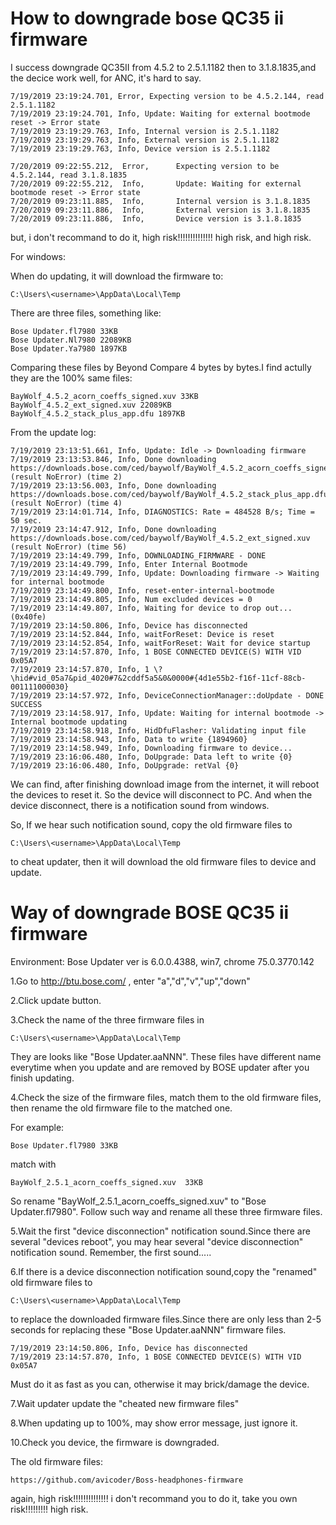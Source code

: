 
# How to downgrade bose QC35 ii firmware

I success downgrade QC35II from 4.5.2 to 2.5.1.1182 then to 3.1.8.1835,and the decice work well, for ANC, it's hard to say.

```
7/19/2019 23:19:24.701, Error, Expecting version to be 4.5.2.144, read 2.5.1.1182
7/19/2019 23:19:24.701, Info, Update: Waiting for external bootmode reset -> Error state
7/19/2019 23:19:29.763, Info, Internal version is 2.5.1.1182
7/19/2019 23:19:29.763, Info, External version is 2.5.1.1182
7/19/2019 23:19:29.763, Info, Device version is 2.5.1.1182
```

```
7/20/2019 09:22:55.212,  Error,      Expecting version to be 4.5.2.144, read 3.1.8.1835
7/20/2019 09:22:55.212,  Info,       Update: Waiting for external bootmode reset -> Error state
7/20/2019 09:23:11.885,  Info,       Internal version is 3.1.8.1835
7/20/2019 09:23:11.886,  Info,       External version is 3.1.8.1835
7/20/2019 09:23:11.886,  Info,       Device version is 3.1.8.1835
```

but, i don't recommand to do it, high risk!!!!!!!!!!!!!! high risk, and high risk.

For windows:

When do updating, it will download the firmware to:
```
C:\Users\<username>\AppData\Local\Temp
```
There are three files, something like:
```
Bose Updater.fl7980 33KB
Bose Updater.Nl7980 22089KB
Bose Updater.Ya7980 1897KB
```
Comparing these files by Beyond Compare 4 bytes by bytes.I find actully they are the 100% same files:
```
BayWolf_4.5.2_acorn_coeffs_signed.xuv 33KB
BayWolf_4.5.2_ext_signed.xuv 22089KB
BayWolf_4.5.2_stack_plus_app.dfu 1897KB
```
From the update log:
```
7/19/2019 23:13:51.661, Info, Update: Idle -> Downloading firmware
7/19/2019 23:13:53.846, Info, Done downloading https://downloads.bose.com/ced/baywolf/BayWolf_4.5.2_acorn_coeffs_signed.xuv (result NoError) (time 2)
7/19/2019 23:13:56.003, Info, Done downloading https://downloads.bose.com/ced/baywolf/BayWolf_4.5.2_stack_plus_app.dfu (result NoError) (time 4)
7/19/2019 23:14:01.714, Info, DIAGNOSTICS: Rate = 484528 B/s; Time = 50 sec.
7/19/2019 23:14:47.912, Info, Done downloading https://downloads.bose.com/ced/baywolf/BayWolf_4.5.2_ext_signed.xuv (result NoError) (time 56)
7/19/2019 23:14:49.799, Info, DOWNLOADING_FIRMWARE - DONE
7/19/2019 23:14:49.799, Info, Enter Internal Bootmode
7/19/2019 23:14:49.799, Info, Update: Downloading firmware -> Waiting for internal bootmode
7/19/2019 23:14:49.800, Info, reset-enter-internal-bootmode
7/19/2019 23:14:49.805, Info, Num excluded devices = 0
7/19/2019 23:14:49.807, Info, Waiting for device to drop out...(0x40fe)
7/19/2019 23:14:50.806, Info, Device has disconnected
7/19/2019 23:14:52.844, Info, waitForReset: Device is reset
7/19/2019 23:14:52.854, Info, waitForReset: Wait for device startup
7/19/2019 23:14:57.870, Info, 1 BOSE CONNECTED DEVICE(S) WITH VID 0x05A7
7/19/2019 23:14:57.870, Info, 1 \?\hid#vid_05a7&pid_4020#7&2cddf5a5&0&0000#{4d1e55b2-f16f-11cf-88cb-001111000030}
7/19/2019 23:14:57.972, Info, DeviceConnectionManager::doUpdate - DONE SUCCESS
7/19/2019 23:14:58.917, Info, Update: Waiting for internal bootmode -> Internal bootmode updating
7/19/2019 23:14:58.918, Info, HidDfuFlasher: Validating input file
7/19/2019 23:14:58.943, Info, Data to write {1894960}
7/19/2019 23:14:58.949, Info, Downloading firmware to device...
7/19/2019 23:16:06.480, Info, DoUpgrade: Data left to write {0}
7/19/2019 23:16:06.480, Info, DoUpgrade: retVal {0}
```
We can find, after finishing download image from the internet, it will reboot the devices to reset it. So the device will disconnect to PC. And when the device disconnect, there is a notification sound from windows.

So, If we hear such notification sound, copy the old firmware files to 
```
C:\Users\<username>\AppData\Local\Temp 
```
to cheat updater, then it will download the old firmware files to device and update.


# Way of downgrade BOSE QC35 ii firmware

Environment: Bose Updater ver is 6.0.0.4388, win7, chrome 75.0.3770.142

1.Go to http://btu.bose.com/ , enter "a","d","v","up","down"

2.Click update button.

3.Check the name of the three firmware files in 
```
C:\Users\<username>\AppData\Local\Temp 
```
They are looks like "Bose Updater.aaNNN". These files have different name everytime when you update and are removed by BOSE updater after you finish updating.

4.Check the size of the firmware files, match them to the old firmware files, then rename the old firmware file to the matched one.

For example:
```
Bose Updater.fl7980 33KB
```
match with 
```
BayWolf_2.5.1_acorn_coeffs_signed.xuv  33KB
```
So rename "BayWolf_2.5.1_acorn_coeffs_signed.xuv" to "Bose Updater.fl7980". Follow such way and rename all these three firmware files.

5.Wait the first "device disconnection" notification sound.Since there are several "devices reboot", you may hear several "device disconnection" notification sound. Remember, the first sound.....

6.If there is a device disconnection notification sound,copy the "renamed" old firmware files to 
```
C:\Users\<username>\AppData\Local\Temp 
```
to replace the downloaded firmware files.Since there are only less than 2-5 seconds for replacing these "Bose Updater.aaNNN" firmware files. 
```
7/19/2019 23:14:50.806, Info, Device has disconnected
7/19/2019 23:14:57.870, Info, 1 BOSE CONNECTED DEVICE(S) WITH VID 0x05A7
```
Must do it as fast as you can, otherwise it may brick/damage the device.

7.Wait updater update the "cheated new firmware files"

8.When updating up to 100%, may show error message, just ignore it.

10.Check you device, the firmware is downgraded. 

  
  
The old firmware files:
```
https://github.com/avicoder/Boss-headphones-firmware
```



again, high risk!!!!!!!!!!!!!! i don't recommand you to do it, take you own risk!!!!!!!!! high risk.
